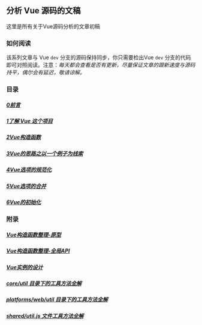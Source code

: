 ## 分析 Vue 源码的文稿

这里是所有关于Vue源码分析的文章初稿

### 如何阅读

该系列文章与 Vue `dev` 分支的源码保持同步，你只需要检出Vue `dev` 分支的代码即可对照阅读。注意：*每天都会查看是否有更新，尽量保证文章的跟新速度与源码持平，偶尔会有延迟，敬请谅解。*

### 目录

##### [0前言](/note/0前言)
##### [1了解 Vue 这个项目](/note/1了解Vue这个项目)
##### [2Vue构造函数](/note/2Vue构造函数)
##### [3Vue的思路之以一个例子为线索](/note/3Vue的思路之以一个例子为线索)
##### [4Vue选项的规范化](/note/4Vue选项的规范化)
##### [5Vue选项的合并](/note/5Vue选项的合并)
##### [6Vue的初始化](/note/6Vue的初始化)

### 附录

##### [Vue构造函数整理-原型](/note/附录/Vue构造函数整理-原型)
##### [Vue构造函数整理-全局API](/note/附录/Vue构造函数整理-全局API)
##### [Vue实例的设计](/note/附录/Vue实例的设计)
##### [core/util 目录下的工具方法全解](/note/附录/core-util)
##### [platforms/web/util 目录下的工具方法全解](/note/附录/web-util)
##### [shared/util.js 文件工具方法全解](/note/附录/shared-util)
